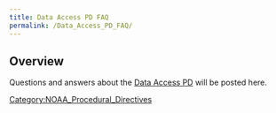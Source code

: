 ```yaml
---
title: Data Access PD FAQ
permalink: /Data_Access_PD_FAQ/
---
```


Overview
--------

Questions and answers about the [Data Access PD](/Data_Access_PD "wikilink") will be posted here.

[Category:NOAA_Procedural_Directives](/Category:NOAA_Procedural_Directives "wikilink")
